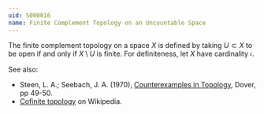 ```yaml
---
uid: S000016
name: Finite Complement Topology on an Uncountable Space
---
```

The finite complement topology on a space $X$ is defined by taking $U \subset X$ to be open if and only if $X \setminus U$ is finite. For definiteness, let $X$ have cardinality $\mathfrak{c}$.

See also:

* Steen, L. A.; Seebach, J. A. (1970), [Counterexamples in Topology](http://books.google.com/books/about/Counterexamples_in_Topology.html?id=DkEuGkOtSrUC), Dover, pp 49-50.
* [Cofinite topology](http://en.wikipedia.org/wiki/Finite_complement_topology#Cofinite_topology) on Wikipedia.

